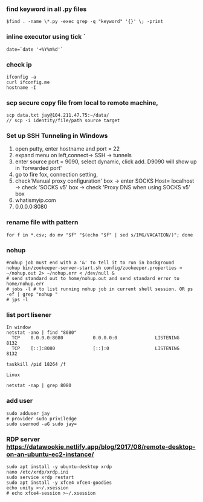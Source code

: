 ### find keyword in all .py files
```
$find . -name \*.py -exec grep -q "keyword" '{}' \; -print
```

### inline executor using tick ` 
```
date=`date '+%Y%m%d'` 
```

### check ip
```
ifconfig -a
curl ifconfig.me
hostname -I
```
### scp secure copy file from local to remote machine,
```
scp data.txt jay@104.211.47.75:~/data/
// scp -i identity/file/path source target
```
### Set up SSH Tunneling in Windows
1. open putty, enter hostname and port = 22
2. expand menu on left,connect-> SSH -> tunnels 
3. enter source port = 9090, select dynamic, click add.  D9090 will show up in 'forwarded port'
4. go to fire fox, connection setting, 
5. check'Manual proxy configuration' box -> enter SOCKS Host= localhost -> check 'SOCKS v5' box -> check 'Proxy DNS when using SOCKS v5' box
6. whatismyip.com
7. 0.0.0.0:8080


### rename file with pattern
```
for f in *.csv; do mv "$f" "$(echo "$f" | sed s/IMG/VACATION/)"; done
```
### nohup
```
#nohup job must end with a '&' to tell it to run in background
nohup bin/zookeeper-server-start.sh config/zookeeper.properties > ~/nohup.out 2> ~/nohup.err < /dev/null &
# send standard out to home/nohup.out and send standard error to home/nohup.err
# jobs -l # to list running nohup job in current shell session. OR ps -ef | grep "nohup "
# jps -l
```

### list port lisener 
```
In window 
netstat -ano | find "8080"
  TCP    0.0.0.0:8080           0.0.0.0:0              LISTENING       8132
  TCP    [::]:8080              [::]:0                 LISTENING       8132

taskkill /pid 18264 /f

Linux

netstat -nap | grep 8080

```
### add user
```
sudo adduser jay
# provider sudo priviledge
sudo usermod -aG sudo jay=
```
### RDP server https://datawookie.netlify.app/blog/2017/08/remote-desktop-on-an-ubuntu-ec2-instance/
```
sudo apt install -y ubuntu-desktop xrdp
nano /etc/xrdp/xrdp.ini
sudo service xrdp restart
sudo apt install -y xfce4 xfce4-goodies
echo unity >~/.xsession
# echo xfce4-session >~/.xsession
```
